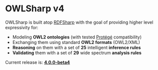 # OWLSharp v4

OWLSharp is built atop <a href="https://github.com/mdesalvo/RDFSharp">RDFSharp</a> with the goal of providing higher level expressivity for:
<ul>
  <li>Modeling <b>OWL2 ontologies</b> (with tested <a href="https://protege.stanford.edu/">Protégé</a> compatibility)</li>
  <li>Exchanging them using standard <b>OWL2 formats</b> (OWL2/XML)
  <li><b>Reasoning</b> on them with a set of <b>25</b> intelligent <b>inference rules</b></li>
  <li><b>Validating</b> them with a set of <b>29</b> wide spectrum <b>analysis rules</b></li> 
</ul>


Current release is: <a href="https://github.com/mdesalvo/OWLSharp/releases/tag/v4.0.0-beta4"><b>4.0.0-beta4</b></a>
